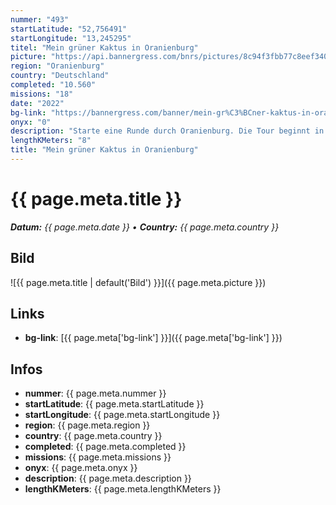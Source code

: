 ```yaml
---
nummer: "493"
startLatitude: "52,756491"
startLongitude: "13,245295"
titel: "Mein grüner Kaktus in Oranienburg"
picture: "https://api.bannergress.com/bnrs/pictures/8c94f3fbb77c8eef340b0ca8a9eda497"
region: "Oranienburg"
country: "Deutschland"
completed: "10.560"
missions: "18"
date: "2022"
bg-link: "https://bannergress.com/banner/mein-gr%C3%BCner-kaktus-in-oranienburg-fa23"
onyx: "0"
description: "Starte eine Runde durch Oranienburg. Die Tour beginnt in der Bernauer Straße"
lengthKMeters: "8"
title: "Mein grüner Kaktus in Oranienburg"
---
```


# {{ page.meta.title }}
_**Datum:** {{ page.meta.date }} • **Country:** {{ page.meta.country }}_

## Bild
![{{ page.meta.title | default('Bild') }}]({{ page.meta.picture }})

## Links
- **bg-link**: [{{ page.meta['bg-link'] }}]({{ page.meta['bg-link'] }})

## Infos
- **nummer**: {{ page.meta.nummer }}
- **startLatitude**: {{ page.meta.startLatitude }}
- **startLongitude**: {{ page.meta.startLongitude }}
- **region**: {{ page.meta.region }}
- **country**: {{ page.meta.country }}
- **completed**: {{ page.meta.completed }}
- **missions**: {{ page.meta.missions }}
- **onyx**: {{ page.meta.onyx }}
- **description**: {{ page.meta.description }}
- **lengthKMeters**: {{ page.meta.lengthKMeters }}

